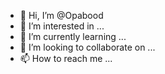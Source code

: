 - 👋 Hi, I’m @Opabood
- 👀 I’m interested in ...
- 🌱 I’m currently learning ...
- 💞️ I’m looking to collaborate on ...
- 📫 How to reach me ...

<!---
Opabood/Opabood is a ✨ special ✨ repository because its `README.md` (this file) appears on your GitHub profile.
You can click the Preview link to take a look at your changes.
--->
